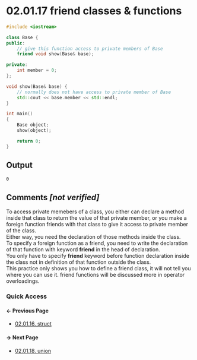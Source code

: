 # 02.01.17 friend classes & functions

```cxx
#include <iostream>

class Base {
public:
    // give this function access to private members of Base
    friend void show(Base& base);

private:
    int member = 0;
};

void show(Base& base) {
    // normally does not have access to private member of Base
    std::cout << base.member << std::endl;
}

int main()
{
    Base object;
    show(object);

    return 0;
}

```

## Output

```txt
0
```

## Comments *[not verified]*

To access private memebers of a class, you either can declare a method inside that class to return the value of that private member,
or you make a foreign function friends with that class to give it access to private member of the class.  
Either way, you need the declaration of those methods inside the class.  
To specify a foreign function as a friend, you need to write the declaration of that function with keyword **friend** in the head of declaration.  
You only have to specify **friend** keyword before function declaration inside the class not in definition of that function outside the class.  
This practice only shows you how to define a friend class, it will not tell you where you can use it.
friend functions will be discussed more in operator overloadings.

### Quick Access

<div class="previous_page pagination">

#### &#8592; Previous Page

* [02.01.16. struct](./../../02.object_oriented/01.classes&objects/16.struct.md)

</div>
<div class="next_page pagination">

#### &#8594; Next Page

* [02.01.18. union](./../../02.object_oriented/01.classes&objects/18.union.md)

</div>
